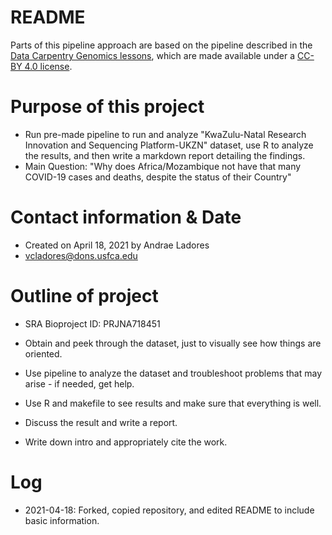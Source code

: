 # README

Parts of this pipeline approach are based on the pipeline described in the [Data Carpentry Genomics lessons](https://datacarpentry.org/genomics-workshop/), which are made available under a [CC-BY 4.0 license](https://creativecommons.org/licenses/by/4.0/).

# Purpose of this project
* Run pre-made pipeline to run and analyze "KwaZulu-Natal Research Innovation and Sequencing Platform-UKZN" dataset, use R to analyze the results, and then write a markdown report detailing the findings.
* Main Question: "Why does Africa/Mozambique not have that many COVID-19 cases and deaths, despite the status of their Country"

# Contact information & Date
* Created on April 18, 2021 by Andrae Ladores
* vcladores@dons.usfca.edu

# Outline of project
* SRA Bioproject ID: PRJNA718451
* Obtain and peek through the dataset, just to visually see how things are oriented. 
* Use pipeline to analyze the dataset and troubleshoot problems that may arise - if needed, get help.
* Use R and makefile to see results and make sure that everything is well.
* Discuss the result and write a report. 

* Write down intro and appropriately cite the work. 

# Log
* 2021-04-18: Forked, copied repository, and edited README to include basic information.
